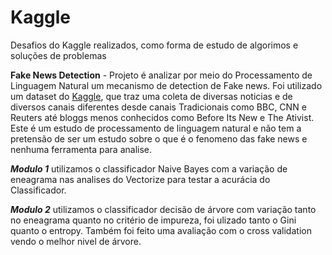 # Kaggle
Desafios do Kaggle realizados, como forma de estudo de algorimos e soluções de problemas

**Fake News Detection** -
 Projeto é analizar por meio do Processamento de Linguagem Natural um mecanismo de detection de Fake news. Foi utilizado um dataset do [Kaggle](https://www.kaggle.com/jruvika/fake-news-detection), que traz uma coleta de diversas noticias e de diversos canais diferentes desde canais Tradicionais como BBC, CNN e Reuters até bloggs menos conhecidos como Before Its New e The Ativist. Este é um estudo de processamento de linguagem natural e não tem a pretensão de ser um estudo sobre o que é o fenomeno das fake news e nenhuma ferramenta para analise. 
 
 ***Modulo 1*** utilizamos o classificador Naive Bayes com a variação de eneagrama nas analises do Vectorize para testar a acurácia do Classificador. 
 
 ***Modulo 2*** utilizamos o classificador decisão de árvore com variação tanto no eneagrama quanto no critério de impureza, foi ulizado tanto o Gini quanto o entropy. Também foi feito uma avaliação com o cross validation vendo o melhor nivel de árvore.

